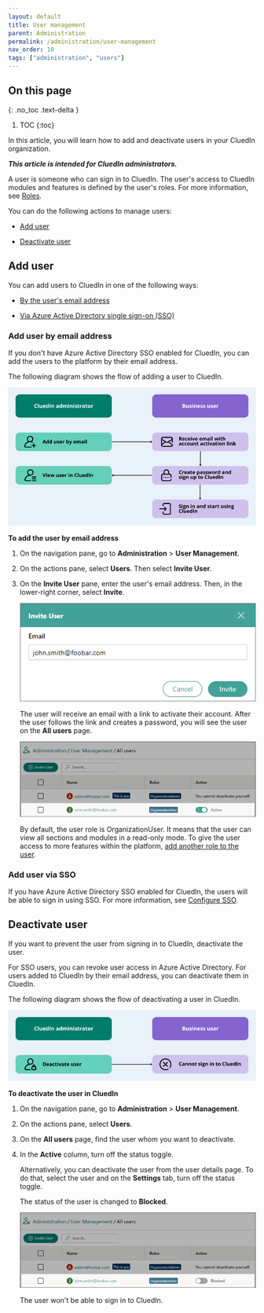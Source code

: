 ```yaml
---
layout: default
title: User management
parent: Administration
permalink: /administration/user-management
nav_order: 10
tags: ["administration", "users"]
---
```

## On this page
{: .no_toc .text-delta }
1. TOC
{:toc}

In this article, you will learn how to add and deactivate users in your CluedIn organization.

**_This article is intended for CluedIn administrators._**

A user is someone who can sign in to CluedIn. The user's access to CluedIn modules and features is defined by the user's roles. For more information, see [Roles](/administration/roles).

You can do the following actions to manage users:

- [Add user](#add-user)

- [Deactivate user](#deactivate-user)

## Add user

You can add users to CluedIn in one of the following ways:

- [By the user's email address](###add-user-by-email-address)

- [Via Azure Active Directory single sign-on (SSO)](###add-user-via-sso)

### Add user by email address

If you don't have Azure Active Directory SSO enabled for CluedIn, you can add the users to the platform by their email address.

The following diagram shows the flow of adding a user to CluedIn.

![add-user-diagram.png](../../assets/images/administration/user-management/add-user-diagram.png)

**To add the user by email address**

1. On the navigation pane, go to **Administration** > **User Management**.

1. On the actions pane, select **Users**. Then select **Invite User**.

1. On the **Invite User** pane, enter the user's email address. Then, in the lower-right corner, select **Invite**.

    ![invite-user-email-1.png](../../assets/images/administration/user-management/invite-user-email-1.png)

    The user will receive an email with a link to activate their account. After the user follows the link and creates a password, you will see the user on the **All users** page.

    ![invite-user-email-2.png](../../assets/images/administration/user-management/invite-user-email-2.png)

    By default, the user role is OrganizationUser. It means that the user can view all sections and modules in a read-only mode. To give the user access to more features within the platform, [add another role to the user](/administration/roles/assign-roles).

### Add user via SSO

If you have Azure Active Directory SSO enabled for CluedIn, the users will be able to sign in using SSO. For more information, see [Configure SSO](/deployment/infra-how-tos/configure-sso). 

## Deactivate user

If you want to prevent the user from signing in to CluedIn, deactivate the user.

For SSO users, you can revoke user access in Azure Active Directory. For users added to CluedIn by their email address, you can deactivate them in CluedIn.

The following diagram shows the flow of deactivating a user in CluedIn.

![deactivate-user-diagram.png](../../assets/images/administration/user-management/deactivate-user-diagram.png)

**To deactivate the user in CluedIn**

1. On the navigation pane, go to **Administration** > **User Management**.

1. On the actions pane, select **Users**. 

1. On the **All users** page, find the user whom you want to deactivate.

1. In the **Active** column, turn off the status toggle.

    Alternatively, you can deactivate the user from the user details page. To do that, select the user and on the **Settings** tab, turn off the status toggle.

    The status of the user is changed to **Blocked**.

    ![deactivate-user-1.png](../../assets/images/administration/user-management/deactivate-user-1.png)

    The user won't be able to sign in to CluedIn.